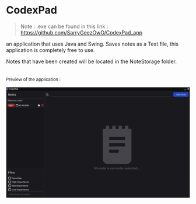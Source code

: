 # CodexPad
> Note : .exe can be found in this link : https://github.com/SarryGeezOwO/CodexPad_app
<p>an application that uses Java and Swing. Saves notes as a Text file, this application is completely free to use.</p>
<p>Notes that have been created will be located in the NoteStorage folder.</p>
<br>
<small>Preview of the application : </small>

![alt text](https://github.com/SarryGeezOwO/CodexPad/blob/master/res/Images/preview.png)

